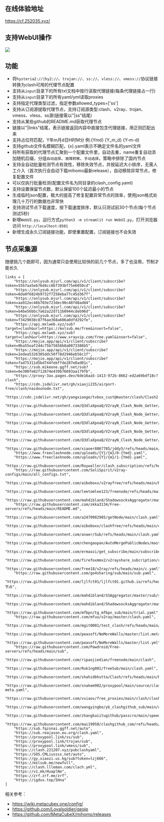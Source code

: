 ## 在线体验地址

https://cf.252035.xyz/  

## 支持WebUI操作
![](https://raw.githubusercontent.com/fish2018/lib/refs/heads/main/%E6%95%99%E7%A8%8B/clashForge.gif)

## 功能
- 将`hysteria2://|hy2://`、`trojan://`、`ss://`、`vless://`、`vmess://`协议链接转换为clash可用的代理节点配置
- 支持从`input`目录下的所有txt文档中按行读取代理链接(每条代理链接占一行)
- 支持从`input`目录下的所有yaml/yml读取proxies  
- 支持指定代理类型过滤，指定参数allowed_types=['ss']
- 支持从订阅源提取代理节点，支持订阅源类型:clash、v2ray、trojan、vmess、vless、ss源(链接需以"|ss"结尾)
- 支持从某些github的README.md获取代理节点
- 链接以"|links"结尾，表示链接返回内容中直接包含代理链接，用正则匹配出来
- 支持占位符匹配，Y年m月d日H时M分 例:{Ymd} {Y_m_d} {Y-m-d}
- 支持github文件名模糊匹配，{x}.yaml表示不确定文件名的yaml文件
- 将所有获取的代理节点汇聚到一个配置文件里，自动去重，name重复自动添加随机后缀，分组`自动选择`、`故障转移`、`手动选择`，策略中排除了国内节点    
- 支持全自动批量检测节点有效性，移除失效节点，并按延迟大小排序，无需人工介入（首次执行会自动下载mihomo最新release），自动移除异常节点，修复配置文件
- 可以仅执行批量检测(配置文件名为同目录的clash_config.yaml)
- 支持设置保留节点数，默认保留100个延迟最小的节点
- 生成临时json配置，极大的提高了修复配置异常节点的效率，使用json格式处理几十万行的数据也非常快
- 支持测试节点下载速度，按下载速度排序，默认只测试前30个节点(每个节点测试5秒)
- 新增`WebUI.py`，运行方式`python3 -m streamlit run WebUI.py`，打开浏览器访问 `http://localhost:8501`
- 新增生成永久订阅链接功能，即使重置配置，订阅链接也不会失效

## 节点采集源

随便挑几个跑即可，因为通常只会使用比较快的前几个节点，多了也没用，节制才能长久

```
links = [
    "https://onlysub.mjurl.com/api/v1/client/subscribe?token=55b7aa5eb76d4cc8bf393bf75e6050cd",
    "https://onlysub.mjurl.com/api/v1/client/subscribe?token=6da0f6824b9732f7258eba77c45d367f",
    "https://onlysub.mjurl.com/api/v1/client/subscribe?token=aa912ec46b703e723dec90c48fd8ad84",
    "https://onlysub.mjurl.com/api/v1/client/subscribe?token=b4be56bbc7a62a22d711b0944cdeb96d",
    "https://onlysub.mjurl.com/api/v1/client/subscribe?token=f3429038c87f6ae368a606a0dfd292fe",
    "https://api.mxlweb.xyz/sub?target=clash&url=https://mxlsub.me/free&insert=false",
    "https://api.mxlweb.xyz/sub?target=clash&url=https://www.xrayvip.com/free.yaml&insert=false",
    "https://mojie.app/api/v1/client/subscribe?token=0ba55eaf244c75b75656b8a0873386b5",
    "https://mojie.app/api/v1/client/subscribe?token=2edea5326305ddc50f78d2946eb56c1f",
    "https://mojie.app/api/v1/client/subscribe?token=fad75311d5bd744febffde287e0ad01c",
    "https://sub.mikeone.ggff.net/sub?token=6e300fe82f12874e439b76693aa179fb",
    "https://proxy-3ax.pages.dev/6de16aa5-1413-972b-8662-ed2a69bdf18c?clash",
    "https://cdn.jsdelivr.net/gh/xiaoji235/airport-free/clash/naidounode.txt",
    "https://cdn.jsdelivr.net/gh/yangxiaoge/tvbox_cust@master/clash/Clash2.yml",
    "https://raw.githubusercontent.com/Q3dlaXpoaQ/V2rayN_Clash_Node_Getter/refs/heads/main/APIs/sc0.yaml",
    "https://raw.githubusercontent.com/Q3dlaXpoaQ/V2rayN_Clash_Node_Getter/refs/heads/main/APIs/sc1.yaml",
    "https://raw.githubusercontent.com/Q3dlaXpoaQ/V2rayN_Clash_Node_Getter/refs/heads/main/APIs/sc2.yaml",
    "https://raw.githubusercontent.com/Q3dlaXpoaQ/V2rayN_Clash_Node_Getter/refs/heads/main/APIs/sc3.yaml",
    "https://raw.githubusercontent.com/Q3dlaXpoaQ/V2rayN_Clash_Node_Getter/refs/heads/main/APIs/sc4.yaml",
    "https://raw.githubusercontent.com/xiaoer8867785/jddy5/refs/heads/main/data/{Y_m_d}/{x}.yaml",
    "https://www.freeclashnode.com/uploads/{Y}/{m}/0-{Ymd}.yaml",
    "https://www.freeclashnode.com/uploads/{Y}/{m}/1-{Ymd}.yaml",
    "https://raw.githubusercontent.com/Roywaller/clash_subscription/refs/heads/main/clash_subscription.txt",
    "https://raw.githubusercontent.com/SoliSpirit/v2ray-configs/main/all_configs.txt",
    "https://raw.githubusercontent.com/aiboboxx/v2rayfree/refs/heads/main/README.md",
    "https://raw.githubusercontent.com/leetomlee123/freenode/refs/heads/main/README.md",
    "https://raw.githubusercontent.com/mahdibland/ShadowsocksAggregator/master/LogInfo.txt",
    "https://raw.githubusercontent.com/skka3134/Free-servers/refs/heads/main/README.md",
    "https://raw.githubusercontent.com/a2470982985/getNode/main/clash.yaml",
    "https://raw.githubusercontent.com/aiboboxx/clashfree/refs/heads/main/clash.yml",
    "https://raw.githubusercontent.com/anaer/Sub/refs/heads/main/clash.yaml",
    "https://raw.githubusercontent.com/chengaopan/AutoMergePublicNodes/master/list.yml",
    "https://raw.githubusercontent.com/ermaozi/get_subscribe/main/subscribe/clash.yml",
    "https://raw.githubusercontent.com/firefoxmmx2/v2rayshare_subcription/refs/heads/main/subscription/clash_sub.yaml",
    "https://raw.githubusercontent.com/free18/v2ray/refs/heads/main/c.yaml",
    "https://raw.githubusercontent.com/go4sharing/sub/main/sub.yaml",
    "https://raw.githubusercontent.com/ljlfct01/ljlfct01.github.io/refs/heads/main/节点",
    "https://raw.githubusercontent.com/mahdibland/SSAggregator/master/sub/sub_merge_yaml.yml",
    "https://raw.githubusercontent.com/mahdibland/ShadowsocksAggregator/master/Eternity.yml",
    "https://raw.githubusercontent.com/mfbpn/tg_mfbpn_sub/main/trial.yaml",
    "https://raw.githubusercontent.com/mfuu/v2ray/master/clash.yaml",
    "https://raw.githubusercontent.com/mgit0001/test_clash/refs/heads/main/heima.txt",
    "https://raw.githubusercontent.com/peasoft/NoMoreWalls/master/list.meta.yml",
    "https://raw.githubusercontent.com/peasoft/NoMoreWalls/master/list.yml",
    "https://raw.githubusercontent.com/Pawdroid/Free-servers/refs/heads/main/sub",
    "https://raw.githubusercontent.com/ripaojiedian/freenode/main/clash",
    "https://raw.githubusercontent.com/Ruk1ng001/freeSub/main/clash.yaml",
    "https://raw.githubusercontent.com/shahidbhutta/Clash/refs/heads/main/Router",
    "https://raw.githubusercontent.com/snakem982/proxypool/main/source/clash-meta.yaml",
    "https://raw.githubusercontent.com/vxiaov/free_proxies/main/clash/clash.provider.yaml",
    "https://raw.githubusercontent.com/wangyingbo/yb_clashgithub_sub/main/clash_sub.yml",
    "https://raw.githubusercontent.com/zhangkaiitugithub/passcro/main/speednodes.yaml",
    "https://raw.githubusercontent.com/mai19950/clashgithub_com/refs/heads/main/site",
    "https://sub.fqzsnai.ggff.net/auto",
    "https://sub.reajason.eu.org/clash.yaml",
    "https://proxypool.link/ss/sub",
    "https://proxypool.link/trojan/sub",
    "https://proxypool.link/vmess/sub",
    "https://clash.221207.xyz/pubclashyaml",
    "https://SOS.CMLiussss.net/auto",
    "https://gy.xiaozi.us.kg/sub?token=lzj666",
    "https://mxlsub.me/newfull",
    "https://clash.llleman.com/clach.yml",
    "https://v1.mk/HuaplNe",
    "https://zrf.zrf.me/zrf",
    "https://igdux.top/5Hna"
]
```

相关参考：
- https://wiki.metacubex.one/config/  
- https://github.com/Loyalsoldier/geoip  
- https://github.com/MetaCubeX/mihomo/releases  
